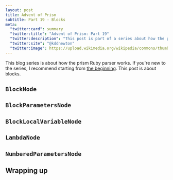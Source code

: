 ```yaml
---
layout: post
title: Advent of Prism
subtitle: Part 19 - Blocks
meta:
  "twitter:card": summary
  "twitter:title": "Advent of Prism: Part 19"
  "twitter:description": "This post is part of a series about how the prism Ruby parser works."
  "twitter:site": "@kddnewton"
  "twitter:image": https://upload.wikimedia.org/wikipedia/commons/thumb/7/73/Ruby_logo.svg/1200px-Ruby_logo.svg.png
---
```


This blog series is about how the prism Ruby parser works. If you're new to the series, I recommend starting from [the beginning](/2023/11/30/advent-of-prism-part-0). This post is about blocks.

## `BlockNode`

## `BlockParametersNode`

## `BlockLocalVariableNode`

## `LambdaNode`

## `NumberedParametersNode`

## Wrapping up
